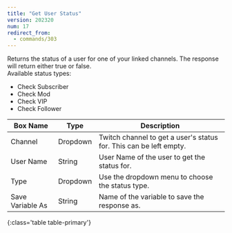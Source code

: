 ```yaml
---
title: "Get User Status"
version: 202320
num: 17
redirect_from:
  - commands/303
---
```

Returns the status of a user for one of your linked channels. The response will return either true or false.\
Available status types:
- Check Subscriber
- Check Mod
- Check VIP
- Check Follower

| Box Name | Type | Description | 
|-------|--------|--------
|Channel|Dropdown|Twitch channel to get a user's status for. This can be left empty.
|User Name|String|User Name of the user to get the status for.
|Type|Dropdown|Use the dropdown menu to choose the status type.
|Save Variable As|String|Name of the variable to save the response as.
{:class='table table-primary'}
